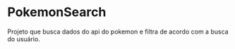 # PokemonSearch
Projeto que busca dados do api do pokemon e filtra de acordo com a busca do usuário.
